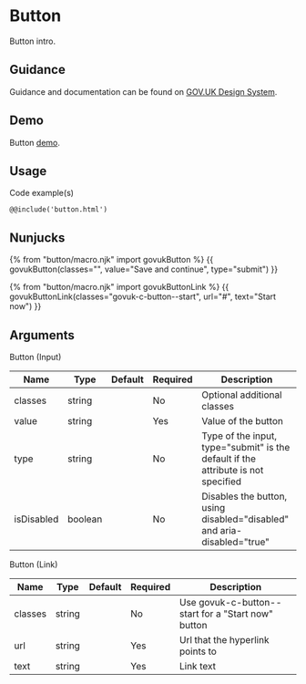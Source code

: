 # Button

Button intro.

## Guidance

Guidance and documentation can be found on [GOV.UK Design System](linkgoeshere).

## Demo

Button [demo](button.html).

## Usage

Code example(s)

```
@@include('button.html')
```

## Nunjucks

{% from "button/macro.njk" import govukButton %}
{{ govukButton(classes="", value="Save and continue", type="submit") }}

{% from "button/macro.njk" import govukButtonLink %}
{{ govukButtonLink(classes="govuk-c-button--start", url="#", text="Start now") }}

## Arguments

Button (Input)

| Name       | Type    | Default | Required | Description
|---         |---      |---      |---       |---
| classes    | string  |         | No       | Optional additional classes
| value      | string  |         | Yes      | Value of the button
| type       | string  |         | No       | Type of the input, type="submit" is the default if the attribute is not specified
| isDisabled | boolean |         | No       | Disables the button, using disabled="disabled" and aria-disabled="true"

Button (Link)

| Name       | Type   | Default | Required | Description
|---         |---     |---      |---       |---
| classes    | string |         | No       | Use govuk-c-button--start for a "Start now" button
| url        | string |         | Yes      | Url that the hyperlink points to
| text       | string |         | Yes      | Link text

<!--
## Installation

```
npm install --save @govuk-frontend/button
```
-->
